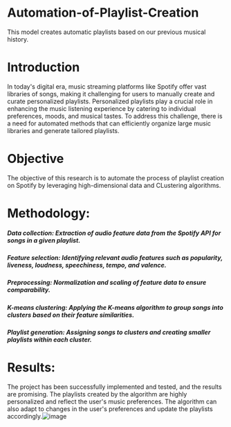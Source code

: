# Automation-of-Playlist-Creation
This model creates automatic playlists based on our previous musical history.

# Introduction
In today's digital era, music streaming platforms like Spotify offer vast libraries of songs, making it challenging for users to manually create and curate personalized playlists. Personalized playlists play a crucial role in enhancing the music listening experience by catering to individual preferences, moods, and musical tastes. To address this challenge, there is a need for automated methods that can efficiently organize large music libraries and generate tailored playlists.

# Objective
The objective of this research is to automate the process of playlist creation on Spotify by leveraging high-dimensional data and CLustering algorithms.

# Methodology:
##### Data collection: Extraction of audio feature data from the Spotify API for songs in a given playlist.
##### Feature selection: Identifying relevant audio features such as popularity, liveness, loudness, speechiness, tempo, and valence.
##### Preprocessing: Normalization and scaling of feature data to ensure comparability.
##### K-means clustering: Applying the K-means algorithm to group songs into clusters based on their feature similarities.
##### Playlist generation: Assigning songs to clusters and creating smaller playlists within each cluster.

# Results:
The project has been successfully implemented and tested, and the results are promising. 
The playlists created by the algorithm are highly personalized and reflect the user's music preferences. The algorithm can also adapt to changes in the user's preferences and update the playlists accordingly.![image](https://github.com/MANOJTHECODE/Automation-of-Playlist/assets/92300261/7892d219-c458-4b5c-b073-43b78d5ad773)



